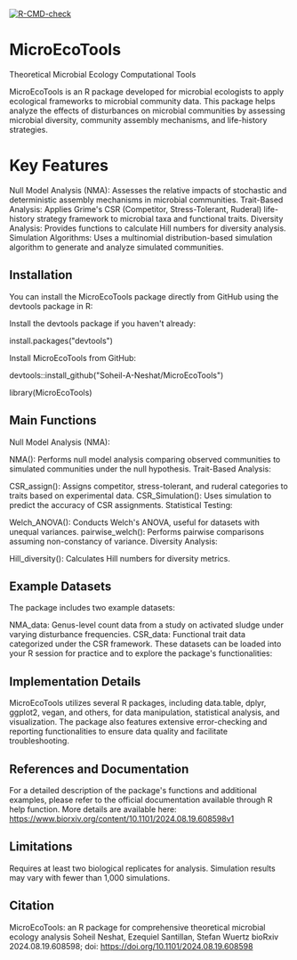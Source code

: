   <!-- badges: start -->
  [![R-CMD-check](https://github.com/Soheil-A-Neshat/MicroEcoTools/actions/workflows/R-CMD-check.yaml/badge.svg)](https://github.com/Soheil-A-Neshat/MicroEcoTools/actions/workflows/R-CMD-check.yaml)
  <!-- badges: end -->

# MicroEcoTools
Theoretical Microbial Ecology Computational Tools

MicroEcoTools is an R package developed for microbial ecologists to apply ecological frameworks to microbial community data. This package helps analyze the effects of disturbances on microbial communities by assessing microbial diversity, community assembly mechanisms, and life-history strategies.

# Key Features
Null Model Analysis (NMA): Assesses the relative impacts of stochastic and deterministic assembly mechanisms in microbial communities.
Trait-Based Analysis: Applies Grime's CSR (Competitor, Stress-Tolerant, Ruderal) life-history strategy framework to microbial taxa and functional traits.
Diversity Analysis: Provides functions to calculate Hill numbers for diversity analysis.
Simulation Algorithms: Uses a multinomial distribution-based simulation algorithm to generate and analyze simulated communities.

## Installation
You can install the MicroEcoTools package directly from GitHub using the devtools package in R:

Install the devtools package if you haven't already:

install.packages("devtools")

Install MicroEcoTools from GitHub:

devtools::install_github("Soheil-A-Neshat/MicroEcoTools")

library(MicroEcoTools)

## Main Functions
Null Model Analysis (NMA):

NMA(): Performs null model analysis comparing observed communities to simulated communities under the null hypothesis.
Trait-Based Analysis:

CSR_assign(): Assigns competitor, stress-tolerant, and ruderal categories to traits based on experimental data.
CSR_Simulation(): Uses simulation to predict the accuracy of CSR assignments.
Statistical Testing:

Welch_ANOVA(): Conducts Welch's ANOVA, useful for datasets with unequal variances.
pairwise_welch(): Performs pairwise comparisons assuming non-constancy of variance.
Diversity Analysis:

Hill_diversity(): Calculates Hill numbers for diversity metrics.

## Example Datasets
The package includes two example datasets:

NMA_data: Genus-level count data from a study on activated sludge under varying disturbance frequencies.
CSR_data: Functional trait data categorized under the CSR framework.
These datasets can be loaded into your R session for practice and to explore the package's functionalities:

## Implementation Details
MicroEcoTools utilizes several R packages, including data.table, dplyr, ggplot2, vegan, and others, for data manipulation, statistical analysis, and visualization. The package also features extensive error-checking and reporting functionalities to ensure data quality and facilitate troubleshooting.

## References and Documentation
For a detailed description of the package's functions and additional examples, please refer to the official documentation available through R help function.
More details are available here: https://www.biorxiv.org/content/10.1101/2024.08.19.608598v1

## Limitations
Requires at least two biological replicates for analysis.
Simulation results may vary with fewer than 1,000 simulations.

## Citation
MicroEcoTools: an R package for comprehensive theoretical microbial ecology analysis
Soheil Neshat, Ezequiel Santillan, Stefan Wuertz
bioRxiv 2024.08.19.608598; doi: https://doi.org/10.1101/2024.08.19.608598

